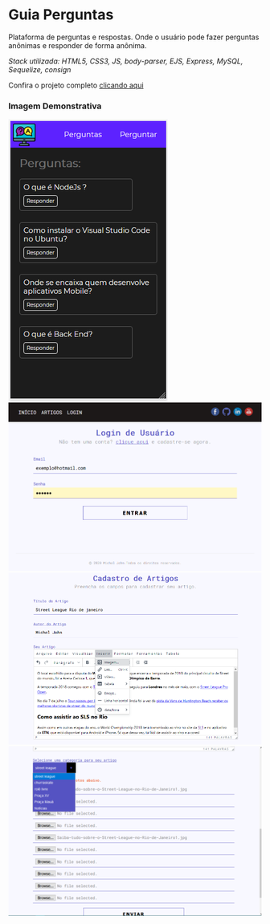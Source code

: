 # Guia Perguntas

Plataforma de perguntas e respostas. Onde o usuário pode fazer perguntas anônimas
 e responder de forma anônima.

_Stack utilizada: HTML5, CSS3, JS, body-parser, EJS, Express, MySQL, Sequelize, consign_

Confira o projeto completo [clicando aqui](https://github.com/mchjohn/guia-perguntas)

### Imagem Demonstrativa

  <img src="https://github.com/mchjohn/guia-perguntas/blob/master/screenshots/Screenshot_1.png" />
  
  <img src="https://github.com/mchjohn/blog_news_skate/blob/master/screenshots/Screenshot_2.png" />

  <img src="https://github.com/mchjohn/blog_news_skate/blob/master/screenshots/Screenshot_3.png" />

  <img src="https://github.com/mchjohn/blog_news_skate/blob/master/screenshots/Screenshot_4.png" />